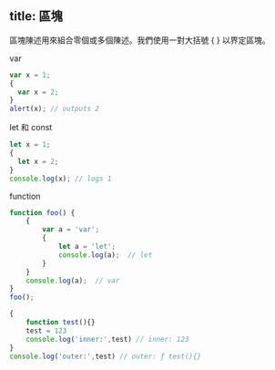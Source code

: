 title: 區塊
---

區塊陳述用來組合零個或多個陳述。我們使用一對大括號 { } 以界定區塊。

var

```js
var x = 1;
{
  var x = 2;
}
alert(x); // outputs 2
```

let 和 const

```js
let x = 1;
{
  let x = 2;
}
console.log(x); // logs 1
```

function

```js
function foo() {
    {
        var a = 'var';
        {
            let a = 'let';
            console.log(a);  // let
        }
    }
    console.log(a);  // var
}
foo();
```

```js
{
    function test(){}
    test = 123
    console.log('inner:',test) // inner: 123
}
console.log('outer:',test) // outer: ƒ test(){}
```
